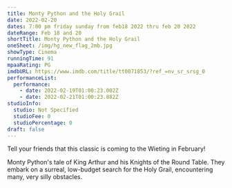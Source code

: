 ```yaml
---
title: Monty Python and the Holy Grail
date: 2022-02-20
dates: 7:00 pm friday sunday from feb18 2022 thru feb 20 2022
dateRange: Feb 18 and 20
shortTitle: Monty Python and the Holy Grail
oneSheet: /img/hg_new_flag_2mb.jpg
showType: Cinema
runningTime: 91
mpaaRating: PG
imdbURL: https://www.imdb.com/title/tt0071853/?ref_=nv_sr_srsg_0
performanceList:
  performance:
    - date: 2022-02-19T01:00:23.002Z
    - date: 2022-02-21T01:00:23.882Z
studioInfo:
  studio: Not Specified
  studioFee: 0
  studioPercentage: 0
draft: false
---
```

Tell your friends that this classic is coming to the Wieting in February!

Monty Python's tale of King Arthur and his Knights of the Round Table. They embark on a surreal, low-budget search for the Holy Grail, encountering many, very silly obstacles.